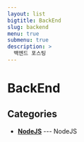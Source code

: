 ```yaml
---
layout: list
bigtitle: BackEnd
slug: backend
menu: true
submenu: true
description: >
  백엔드 포스팅
---
```


# BackEnd


## Categories

- [**NodeJS**](/nodejs/) --- NodeJS

[nodejs]: /nodejs/
